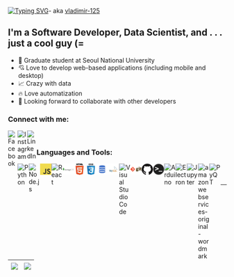 [![Typing SVG](https://readme-typing-svg.herokuapp.com?font=Press+Start+2P&color=%23010003&width=700&height=40&lines=Hi+there%2C+I'm+Vladimir+Egay)](https://git.io/typing-svg)- aka [vladimir-125][website]

## I'm a Software Developer, Data Scientist, and . . . </br> just a cool guy (=

- 🔭 Graduate student at Seoul National University
- 💘 Love to develop web-based applications (including mobile and desktop)
- 📈 Crazy with data
- 🔥 Love automatization
- 👯 Looking forward to collaborate with other developers
### Connect with me:

[<img align="left" alt="Facebook" width="22px" src="https://cdn.jsdelivr.net/npm/simple-icons@v3/icons/facebook.svg" />][facebook]
[<img align="left" alt="Instagram" width="22px" src="https://cdn.jsdelivr.net/npm/simple-icons@v3/icons/instagram.svg" />][instagram]
[<img align="left" alt="LinkedIn" width="22px" src="https://cdn.jsdelivr.net/npm/simple-icons@v3/icons/linkedin.svg" />][linkedin]

<br />

### Languages and Tools:

<img align="left" alt="Python" width="26px" src="https://raw.githubusercontent.com/jmnote/z-icons/master/svg/python.svg" />
<img align="left" alt="Node.js" width="26px" src="https://cdn.jsdelivr.net/gh/devicons/devicon/icons/nodejs/nodejs-original-wordmark.svg" />
<img align="left" alt="JavaScript" width="26px" src="https://raw.githubusercontent.com/github/explore/80688e429a7d4ef2fca1e82350fe8e3517d3494d/topics/javascript/javascript.png" />
<img align="left" alt="React" width="26px" src="https://cdn.jsdelivr.net/gh/devicons/devicon/icons/react/react-original-wordmark.svg" />
<img align="left" alt="MongoDB" width="26px" src="https://raw.githubusercontent.com/github/explore/80688e429a7d4ef2fca1e82350fe8e3517d3494d/topics/mongodb/mongodb.png" />
<img align="left" alt="HTML5" width="26px" src="https://raw.githubusercontent.com/github/explore/80688e429a7d4ef2fca1e82350fe8e3517d3494d/topics/html/html.png" />
<img align="left" alt="CSS3" width="26px" src="https://raw.githubusercontent.com/github/explore/80688e429a7d4ef2fca1e82350fe8e3517d3494d/topics/css/css.png" />
<img align="left" alt="SQL" width="26px" src="https://raw.githubusercontent.com/github/explore/80688e429a7d4ef2fca1e82350fe8e3517d3494d/topics/sql/sql.png" />
<img align="left" alt="MySQL" width="26px" src="https://raw.githubusercontent.com/github/explore/80688e429a7d4ef2fca1e82350fe8e3517d3494d/topics/mysql/mysql.png" />
<img align="left" alt="Visual Studio Code" width="26px" src="https://cdn.jsdelivr.net/gh/devicons/devicon/icons/vscode/vscode-original-wordmark.svg" />
<img align="left" alt="Git" width="26px" src="https://raw.githubusercontent.com/github/explore/80688e429a7d4ef2fca1e82350fe8e3517d3494d/topics/git/git.png" />
<img align="left" alt="GitHub" width="26px" src="https://raw.githubusercontent.com/github/explore/78df643247d429f6cc873026c0622819ad797942/topics/github/github.png" />
<img align="left" alt="Terminal" width="26px" src="https://raw.githubusercontent.com/github/explore/80688e429a7d4ef2fca1e82350fe8e3517d3494d/topics/terminal/terminal.png" />
<img align="left" alt="Arduino" width="26px" src="https://cdn.jsdelivr.net/gh/devicons/devicon/icons/arduino/arduino-original-wordmark.svg" />
<img align="left" alt="Electron" width="26px" src="https://cdn.jsdelivr.net/gh/devicons/devicon/icons/electron/electron-original.svg" />
<img align="left" alt="Jupyter" width="26px" src="https://cdn.jsdelivr.net/gh/devicons/devicon/icons/jupyter/jupyter-original-wordmark.svg" />
<img align="left" alt="amazonwebservices-original-wordmark" width="26px" src="https://cdn.jsdelivr.net/gh/devicons/devicon/icons/amazonwebservices/amazonwebservices-original-wordmark.svg" />
<img align="left" alt="PyQT" width="26px" src="https://cdn.jsdelivr.net/gh/devicons/devicon/icons/qt/qt-original.svg" />

<br />
<br />

---

|<img  align="center" src="https://github-readme-stats.vercel.app/api?username=Vladimir-125&show_icons=true&count_private=true&theme=buefy&hide_border=true&disable_animations=false">|<img align="center" src="https://github-readme-stats.vercel.app/api/top-langs/?username=Vladimir-125&layout=compact&theme=buefy&hide_border=true&disable_animations=false" />|
| ------------- | ------------- |
 

[website]: https://vladimir-125.github.io/resume/
[facebook]: https://www.facebook.com/vladimir.egay.official
[instagram]: https://www.instagram.com/vladimir_egay/
[linkedin]: https://www.linkedin.com/in/vladimir-egay/
